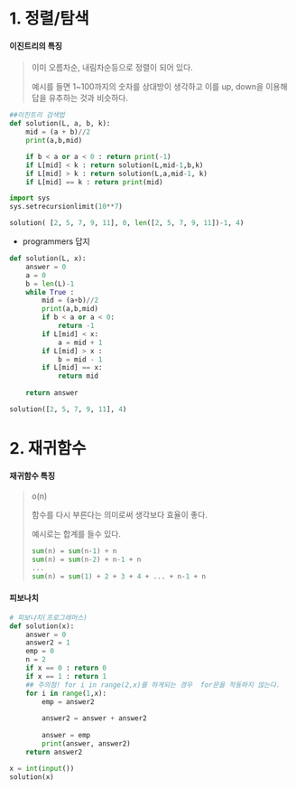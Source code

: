 # 1. 정렬/탐색

#### 이진트리의 특징

>이미 오름차순, 내림차순등으로 정렬이 되어 있다.
>
>예시를 들면 1~100까지의 숫자를 상대방이 생각하고 이를 up, down을 이용해 답을 유추하는 것과 비슷하다.

```python
##이진트리 검색법
def solution(L, a, b, k):
    mid = (a + b)//2
    print(a,b,mid)

    if b < a or a < 0 : return print(-1)
    if L[mid] < k : return solution(L,mid-1,b,k)
    if L[mid] > k : return solution(L,a,mid-1, k)
    if L[mid] == k : return print(mid)

import sys
sys.setrecursionlimit(10**7)

solution( [2, 5, 7, 9, 11], 0, len([2, 5, 7, 9, 11])-1, 4)
```

- programmers 답지

```python
def solution(L, x):
    answer = 0
    a = 0
    b = len(L)-1
    while True :
        mid = (a+b)//2
        print(a,b,mid)
        if b < a or a < 0: 
            return -1
        if L[mid] < x:
            a = mid + 1
        if L[mid] > x :
            b = mid - 1
        if L[mid] == x:
            return mid
        
    return answer

solution([2, 5, 7, 9, 11], 4)
```



# 2. 재귀함수

#### 재귀함수 특징

>
>
>o(n)
>
>함수를 다시 부른다는 의미로써 생각보다 효율이 좋다.
>
>예시로는 합계를 들수 있다.
>
>```python
>sum(n) = sum(n-1) + n
>sum(n) = sum(n-2) + n-1 + n
>...
>sum(n) = sum(1) + 2 + 3 + 4 + ... + n-1 + n
>```
>
>

#### 피보나치

```python
# 피보나치(프로그래머스)
def solution(x):
    answer = 0
    answer2 = 1
    emp = 0
    n = 2
    if x == 0 : return 0
    if x == 1 : return 1
    ## 주의점! for i in range(2,x)를 하게되는 경우  for문을 작동하지 않는다.
    for i in range(1,x): 
        emp = answer2
        
        answer2 = answer + answer2  
          
        answer = emp
        print(answer, answer2)    
    return answer2

x = int(input())
solution(x)

```





